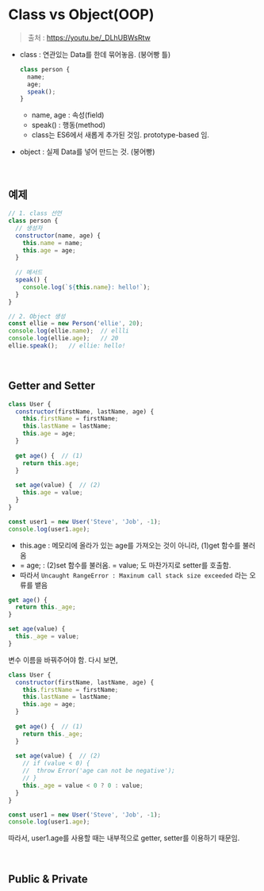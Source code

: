 # Class vs Object(OOP)

> 출처 : https://youtu.be/_DLhUBWsRtw

- class : 연관있는 Data를 한데 묶어놓음. (붕어빵 틀)

  ```javascript
  class person {
    name;
    age;
    speak();
  }
  ```

  - name, age : 속성(field)
  - speak() : 행동(method)
  - class는 ES6에서 새롭게 추가된 것임. prototype-based 임.

- object : 실제 Data를 넣어 만드는 것. (붕어빵)

<br/>

## 예제

```javascript
// 1. class 선언
class person {
  // 생성자
  constructor(name, age) {
    this.name = name;
    this.age = age;
  }
  
  // 메서드
  speak() {
    console.log(`${this.name}: hello!`);
  }
}

// 2. Object 생성
const ellie = new Person('ellie', 20);
console.log(ellie.name);  // ellli
console.log(ellie.age);   // 20
ellie.speak();   // ellie: hello!
```

<br/>

## Getter and Setter

```javascript
class User {
  constructor(firstName, lastName, age) {
    this.firstName = firstName;
    this.lastName = lastName;
    this.age = age;  
  }
  
  get age() {  // (1)
    return this.age;
  }
  
  set age(value) {  // (2)
    this.age = value;
  }
}

const user1 = new User('Steve', 'Job', -1);
console.log(user1.age);
```

- this.age : 메모리에 올라가 있는 age를 가져오는 것이 아니라, (1)get 함수를 불러옴
- = age; : (2)set 함수를 불러옴. = value; 도 마찬가지로 setter를 호출함.
- 따라서 `Uncaught RangeError : Maxinum call stack size exceeded` 라는 오류를 뱉음

```javascript
get age() {
  return this._age;
}

set age(value) {
  this._age = value;
}
```

변수 이름을 바꿔주어야 함. 다시 보면,

```javascript
class User {
  constructor(firstName, lastName, age) {
    this.firstName = firstName;
    this.lastName = lastName;
    this.age = age;  
  }
  
  get age() {  // (1)
    return this._age;
  }
  
  set age(value) {  // (2)
    // if (value < 0) {
    //  throw Error('age can not be negative');
    // }
    this._age = value < 0 ? 0 : value;
  }
}

const user1 = new User('Steve', 'Job', -1);
console.log(user1.age);
```

따라서, user1.age를 사용할 때는 내부적으로 getter, setter를 이용하기 때문임.

<br/>

## Public & Private

